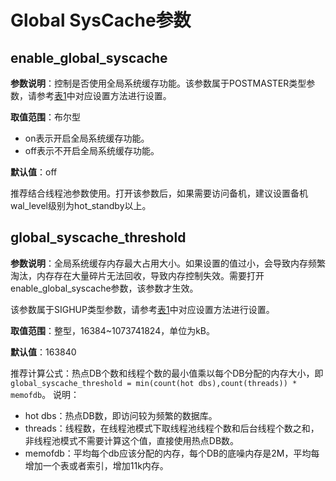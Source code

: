 # Global SysCache参数<a name="ZH-CN_TOPIC_0000001242538051"></a>

## enable\_global\_syscache<a name="section97160555612"></a>

**参数说明**：控制是否使用全局系统缓存功能。该参数属于POSTMASTER类型参数，请参考[表1](重设参数.md#zh-cn_topic_0283137176_zh-cn_topic_0237121562_zh-cn_topic_0059777490_t91a6f212010f4503b24d7943aed6d846)中对应设置方法进行设置。

**取值范围**：布尔型

-   on表示开启全局系统缓存功能。
-   off表示不开启全局系统缓存功能。

**默认值**：off

推荐结合线程池参数使用。打开该参数后，如果需要访问备机，建议设置备机wal\_level级别为hot\_standby以上。

## global\_syscache\_threshold<a name="section787511112134"></a>

**参数说明**：全局系统缓存内存最大占用大小。如果设置的值过小，会导致内存频繁淘汰，内存存在大量碎片无法回收，导致内存控制失效。需要打开enable\_global\_syscache参数，该参数才生效。

该参数属于SIGHUP类型参数，请参考[表1](重设参数.md#zh-cn_topic_0283137176_zh-cn_topic_0237121562_zh-cn_topic_0059777490_t91a6f212010f4503b24d7943aed6d846)中对应设置方法进行设置。

**取值范围**：整型，16384\~1073741824，单位为kB。

**默认值**：163840

推荐计算公式：热点DB个数和线程个数的最小值乘以每个DB分配的内存大小，即`global_syscache_threshold = min(count(hot dbs),count(threads)) * memofdb`。
说明：

+ hot dbs：热点DB数，即访问较为频繁的数据库。
+ threads：线程数，在线程池模式下取线程池线程个数和后台线程个数之和，非线程池模式不需要计算这个值，直接使用热点DB数。
+ memofdb：平均每个db应该分配的内存，每个DB的底噪内存是2M，平均每增加一个表或者索引，增加11k内存。



